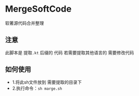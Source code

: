 # MergeSoftCode
软著源代码合并整理
## 注意
此脚本是
提取`.kt` 后缀的 代码 
若需要提取其他语言的 需要修改代码

## 如何使用

+ 1.将此sh文件放到 需要提取的目录下
+ 2.执行命令：`sh marge.sh`
